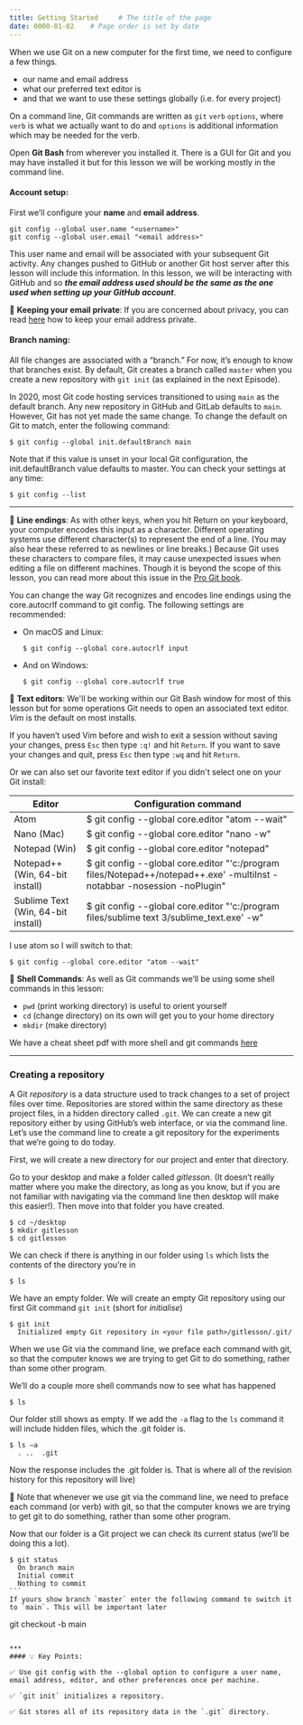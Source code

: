 ```yaml
---
title: Getting Started     # The title of the page
date: 0000-01-02    # Page order is set by date
---
```


When we use Git on a new computer for the first time, we need to configure a few things.
* our name and email address
* what our preferred text editor is
* and that we want to use these settings globally (i.e. for every project)

On a command line, Git commands are written as `git` `verb` `options`, where `verb` is what we actually want to do and `options` is additional  information which may be needed for the verb.

Open __Git Bash__ from wherever you installed it. There is a GUI for Git and you may have installed it but for this lesson we will be working mostly in the command line.

#### Account setup:
First we’ll configure your __name__ and __email address__.
```
git config --global user.name "<username>"
git config --global user.email "<email address>"
```

This user name and email will be associated with your subsequent Git activity. Any changes pushed to GitHub or another Git host server after this lesson will include this information. In this lesson, we will be interacting with GitHub and so __*the email address used should be the same as the one used when setting up your GitHub account*__.

📌 __Keeping your email private__: If you are concerned about privacy, you can read [here](https://github.blog/2017-04-11-private-emails-now-more-private/) how to keep your email address private.

#### Branch naming:
All file changes are associated with a “branch.” For now, it’s enough to know that branches exist. By default, Git creates a branch called `master` when you create a new repository with `git init` (as explained in the next Episode).

In 2020, most Git code hosting services transitioned to using `main` as the default branch. Any new repository in GitHub and GitLab defaults to `main`. However, Git has not yet made the same change. To change the default on Git to match, enter the following command:

```
$ git config --global init.defaultBranch main
```

Note that if this value is unset in your local Git configuration, the init.defaultBranch value defaults to master. You can check your settings at any time:

```
$ git config --list
```
---

📌 __Line endings__: As with other keys, when you hit Return on your keyboard, your computer encodes this input as a character. Different operating systems use different character(s) to represent the end of a line. (You may also hear these referred to as newlines or line breaks.) Because Git uses these characters to compare files, it may cause unexpected issues when editing a file on different machines. Though it is beyond the scope of this lesson, you can read more about this issue in the [Pro Git book](https://www.git-scm.com/book/en/v2/Customizing-Git-Git-Configuration#_core_autocrlf).

You can change the way Git recognizes and encodes line endings using the core.autocrlf command to git config. The following settings are recommended:

* On macOS and Linux:
   ```
   $ git config --global core.autocrlf input
   ```
* And on Windows:
   ```
   $ git config --global core.autocrlf true
   ```

📌 __Text editors__: We'll be working within our Git Bash window for most of this lesson but for some operations Git needs to open an associated text editor. _Vim_ is the default on most installs.

If you haven’t used Vim before and wish to exit a session without saving your changes, press `Esc` then type `:q!` and hit `Return`. If you want to save your changes and quit, press `Esc` then type `:wq` and hit `Return`.

Or we can also set our favorite text editor if you didn't select one on your Git install:

| __Editor__                         | __Configuration command__                                                                                                |
|------------------------------------|--------------------------------------------------------------------------------------------------------------------------|
| Atom                               | $ git config --global core.editor "atom --wait"                                                                          |
| Nano (Mac)                         | $ git config --global core.editor "nano -w"                                                                              |
| Notepad (Win)	                     | $ git config --global core.editor "notepad"                                                                              |
| Notepad++ (Win, 64-bit install)    | $ git config --global core.editor "'c:/program files/Notepad++/notepad++.exe' -multiInst -notabbar -nosession -noPlugin" |
| Sublime Text (Win, 64-bit install) | $ git config --global core.editor "'c:/program files/sublime text 3/sublime_text.exe' -w"                                |


I use atom so I will switch to that:
```
$ git config --global core.editor "atom --wait"
```

📌 __Shell Commands__: As well as Git commands we’ll be using some shell commands in this lesson:
* `pwd` (print working directory) is useful to orient yourself
* `cd` (change directory) on its own will get you to your home directory
* `mkdir` (make directory)

We have a cheat sheet pdf with more shell and git commands [here](./assets/documents/gitcheatsheet.pdf)

---

### Creating a repository

A Git _repository_ is a data structure used to track changes to a set of project files over time. Repositories are stored within the same directory as these project files, in a hidden directory called `.git`. We can create a new git repository either by using GitHub’s web interface, or via the command line. Let’s use the command line to create a git repository for the experiments that we’re going to do today.

First, we will create a new directory for our project and enter that directory.

Go to your desktop and make a folder called _gitlesson_. (It doesn’t really matter where you make the directory, as long as you know, but if you are not familiar with navigating via the command line then desktop will make this easier!). Then move into that folder you have created.
```
$ cd ~/desktop
$ mkdir gitlesson
$ cd gitlesson
```
We can check if there is anything in our folder using `ls` which lists the contents of the directory you’re in
```
$ ls
```

We have an empty folder.  We will create an empty Git repository using our first Git command `git init` (short for _initialise_)
```
$ git init
  Initialized empty Git repository in <your file path>/gitlesson/.git/
```

When we use Git via the command line, we preface each command with git, so that the computer knows we are trying to get Git to do something, rather than some other program.

We’ll do a couple more shell commands now to see what has happened

```
$ ls 			
```
Our folder still shows as empty. If we add the `-a` flag to the `ls` command it will include hidden files, which the .git folder is.
```
$ ls –a
  .	..	.git
```
Now the response includes the .git folder is. That is where all of the revision history for this repository will live)

📌 Note that whenever we use git via the command line, we need to preface each command (or verb) with git, so that the computer knows we are trying to get git to do something, rather than some other program.

Now that our folder is a Git project we can check its current status (we’ll be doing this a lot).
```
$ git status
  On branch main
  Initial commit
  Nothing to commit
``` 
If yours show branch `master` enter the following command to switch it to `main`. This will be important later
```
git checkout -b main
```

***
#### 💡 Key Points:

✅ Use git config with the --global option to configure a user name, email address, editor, and other preferences once per machine.

✅ `git init` initializes a repository.

✅ Git stores all of its repository data in the `.git` directory.
